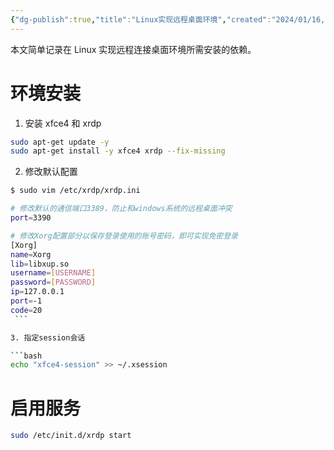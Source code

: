 ```yaml
---
{"dg-publish":true,"title":"Linux实现远程桌面环境","created":"2024/01/16, 15:16","updated":"2024/01/16, 15:16","tags":["ubuntu","tool"],"permalink":"/笔记/Linux实现远程桌面环境/","dgPassFrontmatter":true}
---
```



本文简单记录在 Linux 实现远程连接桌面环境所需安装的依赖。

# 环境安装

1. 安装 xfce4 和 xrdp

  ```bash
  sudo apt-get update -y
  sudo apt-get install -y xfce4 xrdp --fix-missing
  ```

2. 修改默认配置

  ```bash
  $ sudo vim /etc/xrdp/xrdp.ini

  # 修改默认的通信端口3389，防止和windows系统的远程桌面冲突
  port=3390

  # 修改Xorg配置部分以保存登录使用的账号密码，即可实现免密登录
  [Xorg]
  name=Xorg
  lib=libxup.so
  username=[USERNAME]
  password=[PASSWORD]
  ip=127.0.0.1
  port=-1
  code=20
  ```

3. 指定session会话

  ```bash
  echo "xfce4-session" >> ~/.xsession
  ```

# 启用服务

```bash
sudo /etc/init.d/xrdp start
```